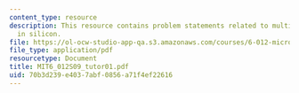 ```yaml
---
content_type: resource
description: This resource contains problem statements related to multiple dopants
  in silicon.
file: https://ol-ocw-studio-app-qa.s3.amazonaws.com/courses/6-012-microelectronic-devices-and-circuits-spring-2009/70b3d239e4037abf0856a71f4ef22616_MIT6_012S09_tutor01.pdf
file_type: application/pdf
resourcetype: Document
title: MIT6_012S09_tutor01.pdf
uid: 70b3d239-e403-7abf-0856-a71f4ef22616
---
```

